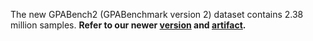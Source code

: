 The new GPABench2 (GPABenchmark version 2) dataset contains 2.38 million samples. **Refer to our newer [version](https://github.com/liuzey/CheckGPT-v2) and [artifact](https://zenodo.org/records/11215222).**

